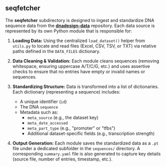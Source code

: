 ## seqfetcher

The **seqfetcher** subdirectory is designed to ingest and standardize DNA sequence data from the [**dnadesign-data**](https://github.com/e-south/dnadesign-data) repository. Each data source is represented by its own Python module that is responsible for:

1. **Loading Data:** Using the centralized `load_dataset()` helper from `utils.py` to locate and read files (Excel, CSV, TSV, or TXT) via relative paths defined in the `DATA_FILES` dictionary.

2. **Data Cleaning & Validation:** Each module cleans sequences (removing whitespace, ensuring uppercase A/T/C/G, etc.) and uses assertive checks to ensure that no entries have empty or invalid names or sequences.

3. **Standardizing Structure:** Data is transformed into a list of dictionaries. Each dictionary (representing a sequence) includes:
    - A unique identifier (`id`)
    - The DNA `sequence`
    - Metadata such as:
      - `meta_source` (e.g., the dataset key)
      - `meta_date_accessed`
      - `meta_part_type` (e.g., "promoter" or "tfbs")
      - Additional dataset-specific fields (e.g., transcription strength)

4. **Output Generation:** Each module saves the standardized data as a `.pt` file under a dedicated subfolder in the `sequences/` directory. A corresponding `summary.yaml` file is also generated to capture key details (source file, number of entries, timestamp, etc.).